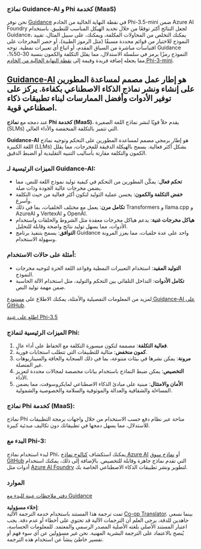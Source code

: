 <!--
CO_OP_TRANSLATOR_METADATA:
{
  "original_hash": "bd049872f37c3079c87d4fe17109cea0",
  "translation_date": "2025-05-07T10:49:04+00:00",
  "source_file": "md/01.Introduction/01/01.Guidance.md",
  "language_code": "ar"
}
-->
### نماذج Guidance-AI و Phi كخدمة (MaaS)
نحن نوفر [Guidance](https://github.com/guidance-ai/guidance) في نقطة النهاية الخالية من الخادم Phi-3.5-mini ضمن Azure AI Foundry لجعل النتائج أكثر توقعًا من خلال تحديد الهيكل المناسب للتطبيق. باستخدام Guidance، يمكنك التخلص من المحاولات المكلفة، ويمكنك، على سبيل المثال، تقييد النموذج للاختيار من قوائم محددة مسبقًا (مثل الرموز الطبية)، أو حصر المخرجات على اقتباسات مباشرة من السياق المقدم، أو اتباع أي تعبيرات نمطية. توجه Guidance النموذج رمزًا برمز في سلسلة الاستدلال، مما يقلل التكلفة والكمون بنسبة 30-50%، مما يجعله إضافة فريدة وقيمة إلى [نقطة النهاية الخالية من الخادم Phi-3-mini](https://aka.ms/try-phi3.5mini).

## [**Guidance-AI**](https://github.com/guidance-ai/guidance) هو إطار عمل مصمم لمساعدة المطورين على إنشاء ونشر نماذج الذكاء الاصطناعي بكفاءة. يركز على توفير الأدوات وأفضل الممارسات لبناء تطبيقات ذكاء اصطناعي قوية.

عند دمجه مع **نماذج Phi كخدمة (MaaS)**، يقدم حلاً قويًا لنشر نماذج اللغة الصغيرة (SLMs) التي تتميز بالتكلفة المنخفضة والأداء العالي.

**Guidance-AI** هو إطار برمجي مصمم لمساعدة المطورين على التحكم وتوجيه نماذج اللغة الكبيرة (LLMs) بشكل أكثر فعالية. يسمح بالهيكلة الدقيقة للمخرجات، مما يقلل الكمون والتكلفة مقارنة بأساليب التنبيه التقليدية أو الضبط الدقيق.

### الميزات الرئيسية لـ Guidance-AI:
- **تحكم فعال**: يمكّن المطورين من التحكم في كيفية توليد نموذج اللغة للنص، مما يضمن مخرجات عالية الجودة وذات صلة.
- **خفض التكلفة والكمون**: يحسن عملية التوليد لتكون أكثر فعالية من حيث التكلفة وأسرع.
- **تكامل مرن**: يعمل مع مختلف الخلفيات، بما في ذلك Transformers و llama.cpp و AzureAI و VertexAI و OpenAI.
- **هياكل مخرجات غنية**: يدعم هياكل مخرجات معقدة مثل الشروط والحلقات واستخدام الأدوات، مما يسهل توليد نتائج واضحة وقابلة للتحليل.
- **التوافق**: يسمح بتنفيذ برنامج Guidance واحد على عدة خلفيات، مما يعزز المرونة وسهولة الاستخدام.

### أمثلة على حالات الاستخدام:
- **التوليد المقيد**: استخدام التعبيرات النمطية وقواعد اللغة الحرة لتوجيه مخرجات النموذج.
- **تكامل الأدوات**: التداخل التلقائي بين التحكم والتوليد، مثل استخدام الآلة الحاسبة ضمن مهمة توليد النص.

لمزيد من المعلومات التفصيلية والأمثلة، يمكنك الاطلاع على [مستودع Guidance-AI على GitHub](https://github.com/guidance-ai/guidance).

[اطلع على عينة Phi-3.5](../../../../../code/01.Introduce/guidance.ipynb)

### الميزات الرئيسية لنماذج Phi:
1. **فعالية التكلفة**: مصممة لتكون ميسورة التكلفة مع الحفاظ على أداء عالٍ.
2. **كمون منخفض**: مثالية للتطبيقات التي تتطلب استجابات فورية.
3. **مرونة**: يمكن نشرها في بيئات متنوعة، بما في ذلك السحابة والحافة والسيناريوهات غير المتصلة.
4. **التخصيص**: يمكن ضبط النماذج باستخدام بيانات مخصصة لمجالات محددة لتعزيز الأداء.
5. **الأمان والامتثال**: مبنية على مبادئ الذكاء الاصطناعي لمايكروسوفت، مما يضمن المساءلة والشفافية والعدالة والموثوقية والسلامة والخصوصية والشمولية.

### نماذج Phi كخدمة (MaaS):
نماذج Phi متاحة عبر نظام دفع حسب الاستخدام من خلال واجهات برمجة التطبيقات للاستدلال، مما يسهل دمجها في تطبيقاتك دون تكاليف مبدئية كبيرة.

### البدء مع Phi-3:
لبدء استخدام نماذج Phi، يمكنك استكشاف [كتالوج نماذج Azure AI](https://ai.azure.com/explore/models) أو [نماذج سوق GitHub](https://github.com/marketplace/models) التي تقدم نماذج جاهزة وقابلة للتخصيص. بالإضافة إلى ذلك، يمكنك استخدام أدوات مثل [Azure AI Foundry](https://ai.azure.com) لتطوير ونشر تطبيقات الذكاء الاصطناعي الخاصة بك.

### الموارد
[دفتر ملاحظات عينة للبدء مع Guidance](../../../../../code/01.Introduce/guidance.ipynb)

**إخلاء مسؤولية**:  
تمت ترجمة هذا المستند باستخدام خدمة الترجمة الآلية [Co-op Translator](https://github.com/Azure/co-op-translator). بينما نسعى جاهدين للدقة، يرجى العلم أن الترجمات الآلية قد تحتوي على أخطاء أو عدم دقة. يجب اعتبار المستند الأصلي بلغته الأصلية المصدر الرسمي والمعتمد. للمعلومات الحساسة، يُنصح بالاعتماد على الترجمة البشرية المهنية. نحن غير مسؤولين عن أي سوء فهم أو تفسير خاطئ ينشأ عن استخدام هذه الترجمة.